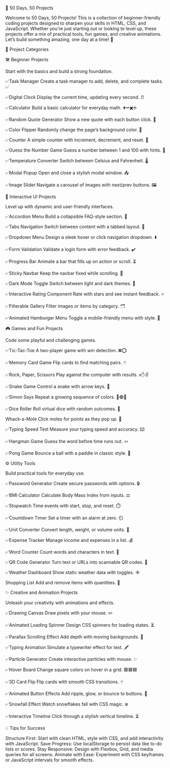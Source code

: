 🌟 50 Days, 50 Projects

Welcome to 50 Days, 50 Projects! This is a collection of beginner-friendly coding projects designed to sharpen your skills in HTML, CSS, and JavaScript. Whether you're just starting out or looking to level up, these projects offer a mix of practical tools, fun games, and creative animations. Let’s build something amazing, one day at a time! 🚀

🎯 Project Categories

🛠️ Beginner Projects

Start with the basics and build a strong foundation.

✅Task Manager
Create a task manager to add, delete, and complete tasks. ✅

✅Digital Clock 
Display the current time, updating every second. ⏰

✅Calculator
Build a basic calculator for everyday math. ➕➖✖️➗

✅Random Quote Generator
Show a new quote with each button click. 💬

✅Color Flipper
Randomly change the page’s background color. 🎨

✅Counter
A simple counter with increment, decrement, and reset. 🔢

✅Guess the Number Game
Guess a number between 1 and 100 with hints. 🎲

✅Temperature Converter
Switch between Celsius and Fahrenheit. 🌡️

✅Modal Popup
Open and close a stylish modal window. 📤

✅Image Slider
Navigate a carousel of images with next/prev buttons. 🖼️


🌈 Interactive UI Projects

Level up with dynamic and user-friendly interfaces.

✅Accordion Menu
Build a collapsible FAQ-style section. 📑

✅Tabs Navigation
Switch between content with a tabbed layout. 📖

✅Dropdown Menu
Design a sleek hover or click navigation dropdown. ⬇️

✅Form Validation
Validate a login form with error feedback. ✔️

✅Progress Bar
Animate a bar that fills up on action or scroll. ⏳

✅Sticky Navbar
Keep the navbar fixed while scrolling. 📌

✅Dark Mode Toggle
Switch between light and dark themes. 🌙

✅Interactive Rating Component
Rate with stars and see instant feedback. ⭐

✅Filterable Gallery
Filter images or items by category. 🗂️

✅Animated Hamburger Menu
Toggle a mobile-friendly menu with style. 🍔


🎮 Games and Fun Projects

Code some playful and challenging games.

✅Tic-Tac-Toe
A two-player game with win detection. ❌⭕

✅Memory Card Game
Flip cards to find matching pairs. 🃏

✅Rock, Paper, Scissors
Play against the computer with results. ✊✋✌️

✅Snake Game
Control a snake with arrow keys. 🐍

✅Simon Says
Repeat a growing sequence of colors. 🔴🟢🔵

✅Dice Roller
Roll virtual dice with random outcomes. 🎲

Whack-a-Mole
Click moles for points as they pop up. 🐹

✅Typing Speed Test
Measure your typing speed and accuracy. ⌨️

✅Hangman Game
Guess the word before time runs out. 🪢

✅Pong Game
Bounce a ball with a paddle in classic style. 🏓


⚙️ Utility Tools

Build practical tools for everyday use.

✅Password Generator
Create secure passwords with options. 🔒

✅BMI Calculator
Calculate Body Mass Index from inputs. ⚖️

✅Stopwatch
Time events with start, stop, and reset. ⏱️

✅Countdown Timer
Set a timer with an alarm at zero. ⏲️

✅Unit Converter
Convert length, weight, or volume units. 📏

✅Expense Tracker
Manage income and expenses in a list. 💰

✅Word Counter
Count words and characters in text. 📝

✅QR Code Generator
Turn text or URLs into scannable QR codes. 📲

✅Weather Dashboard
Show static weather data with toggles. ☀️

Shopping List
Add and remove items with quantities. 🛒


✨ Creative and Animation Projects

Unleash your creativity with animations and effects.

✅Drawing Canvas
Draw pixels with your mouse. ✏️

✅Animated Loading Spinner
Design CSS spinners for loading states. ⏳

✅Parallax Scrolling Effect
Add depth with moving backgrounds. 🌌

✅Typing Animation
Simulate a typewriter effect for text. 🖋️

✅Particle Generator
Create interactive particles with mouse. ✨

✅Hover Board
Change square colors on hover in a grid. 🟥🟩🟦

✅3D Card Flip
Flip cards with smooth CSS transitions. 🃏

✅Animated Button Effects
Add ripple, glow, or bounce to buttons. 🔘

✅Snowfall Effect
Watch snowflakes fall with CSS magic. ❄️

✅Interactive Timeline
Click through a stylish vertical timeline. ⏳

💡 Tips for Success

Structure First: Start with clean HTML, style with CSS, and add interactivity with JavaScript.
Save Progress: Use localStorage to persist data like to-do lists or scores.
Stay Responsive: Design with Flexbox, Grid, and media queries for all screens.
Animate with Ease: Experiment with CSS keyframes or JavaScript intervals for smooth effects.
